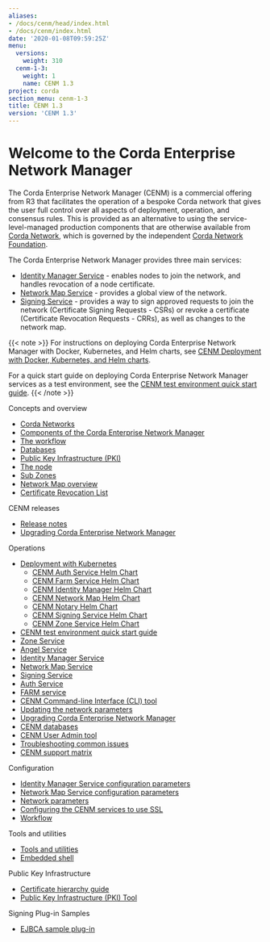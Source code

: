 ```yaml
---
aliases:
- /docs/cenm/head/index.html
- /docs/cenm/index.html
date: '2020-01-08T09:59:25Z'
menu:
  versions:
    weight: 310
  cenm-1-3:
    weight: 1
    name: CENM 1.3
project: corda
section_menu: cenm-1-3
title: CENM 1.3
version: 'CENM 1.3'
---
```


# Welcome to the Corda Enterprise Network Manager

The Corda Enterprise Network Manager (CENM) is a commercial offering from R3 that facilitates the operation of a bespoke
Corda network that gives the user full control over all aspects of deployment, operation, and consensus rules.
This is provided as an alternative to using the service-level-managed production components
that are otherwise available from [Corda Network](https://corda.network), which is governed by the independent
[Corda Network Foundation](https://corda.network/).

The Corda Enterprise Network Manager provides three main services:

* [Identity Manager Service](../../../../../en/platform/corda/1.3/cenm/identity-manager.md) - enables nodes to join the network, and handles revocation of a node certificate.
* [Network Map Service](../../../../../en/platform/corda/1.3/cenm/network-map.md) - provides a global view of the network.
* [Signing Service](../../../../../en/platform/corda/1.3/cenm/signing-service.md) - provides a way to sign approved requests to join the network (Certificate Signing Requests - CSRs) or revoke a certificate (Certificate Revocation Requests - CRRs), as well as changes to the network map.

{{< note >}}
For instructions on deploying Corda Enterprise Network Manager with Docker, Kubernetes, and Helm charts, see [CENM Deployment with Docker, Kubernetes, and Helm charts](../../../../../en/platform/corda/1.3/cenm/deployment-kubernetes.md).

For a quick start guide on deploying Corda Enterprise Network Manager services as a test environment, see the [CENM test environment quick start guide](../../../../../en/platform/corda/1.3/cenm/quick-start.md).
{{< /note >}}

Concepts and overview

* [Corda Networks](../../../../../en/platform/corda/1.3/cenm/corda-networks.md)
* [Components of the Corda Enterprise Network Manager](../../../../../en/platform/corda/1.3/cenm/enm-components.md)
* [The workflow](../../../../../en/platform/corda/1.3/cenm/workflow.md)
* [Databases](../../../../../en/platform/corda/1.3/cenm/database-set-up.md)
* [Public Key Infrastructure (PKI)](../../../../../en/platform/corda/1.3/cenm/pki-tool.md)
* [The node](../../../../../en/platform/corda/1.3/cenm/network-map.html#node-certificate-revocation-checking)
* [Sub Zones](../../../../../en/platform/corda/1.3/cenm/sub-zones.md)
* [Network Map overview](../../../../../en/platform/corda/1.3/cenm/network-map-overview.md)
* [Certificate Revocation List](../../../../../en/platform/corda/1.3/cenm/certificate-revocation.md)

CENM releases

* [Release notes](../../../../../en/platform/corda/1.3/cenm/release-notes.md)
* [Upgrading Corda Enterprise Network Manager](../../../../../en/platform/corda/1.3/cenm/upgrade-notes.md)

Operations

* [Deployment with Kubernetes](../../../../../en/platform/corda/1.3/cenm/deployment-kubernetes.md)
  * [CENM Auth Service Helm Chart](../../../../../en/platform/corda/1.3/cenm/deployment-kubernetes-auth.md)
  * [CENM Farm Service Helm Chart](../../../../../en/platform/corda/1.3/cenm/deployment-kubernetes-farm.md)
  * [CENM Identity Manager Helm Chart](../../../../../en/platform/corda/1.3/cenm/deployment-kubernetes-idman.md)
  * [CENM Network Map Helm Chart](../../../../../en/platform/corda/1.3/cenm/deployment-kubernetes-nmap.md)
  * [CENM Notary Helm Chart](../../../../../en/platform/corda/1.3/cenm/deployment-kubernetes-notary.md)
  * [CENM Signing Service Helm Chart](../../../../../en/platform/corda/1.3/cenm/deployment-kubernetes-signer.md)
  * [CENM Zone Service Helm Chart](../../../../../en/platform/corda/1.3/cenm/deployment-kubernetes-zone.md)
* [CENM test environment quick start guide](../../../../../en/platform/corda/1.3/cenm/quick-start.md)
* [Zone Service](../../../../../en/platform/corda/1.3/cenm/zone-service.md)
* [Angel Service](../../../../../en/platform/corda/1.3/cenm/angel-service.md)
* [Identity Manager Service](../../../../../en/platform/corda/1.3/cenm/identity-manager.md)
* [Network Map Service](../../../../../en/platform/corda/1.3/cenm/network-map.md)
* [Signing Service](../../../../../en/platform/corda/1.3/cenm/signing-service.md)
* [Auth Service](../../../../../en/platform/corda/1.3/cenm/auth-service.md)
* [FARM service](../../../../../en/platform/corda/1.3/cenm/gateway-service.md)
* [CENM Command-line Interface (CLI) tool](../../../../../en/platform/corda/1.3/cenm/cenm-cli-tool.md)
* [Updating the network parameters](../../../../../en/platform/corda/1.3/cenm/updating-network-parameters.md)
* [Upgrading Corda Enterprise Network Manager](../../../../../en/platform/corda/1.3/cenm/upgrade-notes.md)
* [CENM databases](../../../../../en/platform/corda/1.3/cenm/database-set-up.md)
* [CENM User Admin tool](../../../../../en/platform/corda/1.3/cenm/user-admin.md)
* [Troubleshooting common issues](../../../../../en/platform/corda/1.3/cenm/troubleshooting-common-issues.md)
* [CENM support matrix](../../../../../en/platform/corda/1.3/cenm/cenm-support-matrix.md)

Configuration

* [Identity Manager Service configuration parameters](../../../../../en/platform/corda/1.3/cenm/config-identity-manager-parameters.md)
* [Network Map Service configuration parameters](../../../../../en/platform/corda/1.3/cenm/config-network-map-parameters.md)
* [Network parameters](../../../../../en/platform/corda/1.3/cenm/config-network-parameters.md)
* [Configuring the CENM services to use SSL](../../../../../en/platform/corda/1.3/cenm/enm-with-ssl.md)
* [Workflow](../../../../../en/platform/corda/1.3/cenm/workflow.md)

Tools and utilities

* [Tools and utilities](../../../../../en/platform/corda/1.3/cenm/tools-index.md)
* [Embedded shell](../../../../../en/platform/corda/1.3/cenm/shell.md)

Public Key Infrastructure

* [Certificate hierarchy guide](../../../../../en/platform/corda/1.3/cenm/pki-guide.md)
* [Public Key Infrastructure (PKI) Tool](../../../../../en/platform/corda/1.3/cenm/pki-tool.md)

Signing Plug-in Samples

* [EJBCA sample plug-in](../../../../../en/platform/corda/1.3/cenm/ejbca-plugin.md)
